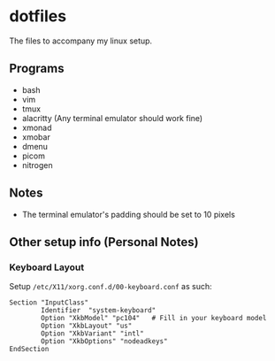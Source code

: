 # dotfiles
The files to accompany my linux setup.

## Programs
- bash
- vim
- tmux
- alacritty (Any terminal emulator should work fine)
- xmonad
- xmobar
- dmenu
- picom
- nitrogen

## Notes
- The terminal emulator's padding should be set to 10 pixels

## Other setup info (Personal Notes)

### Keyboard Layout
Setup `/etc/X11/xorg.conf.d/00-keyboard.conf` as such:
```
Section "InputClass"
        Identifier  "system-keyboard"
        Option "XkbModel" "pc104"   # Fill in your keyboard model
        Option "XkbLayout" "us"
        Option "XkbVariant" "intl"
        Option "XkbOptions" "nodeadkeys"
EndSection
```
